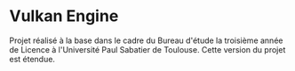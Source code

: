 # Vulkan Engine

Projet réalisé à la base dans le cadre du Bureau d'étude la troisième année de Licence à l'Université Paul Sabatier de Toulouse.
Cette version du projet est étendue.

